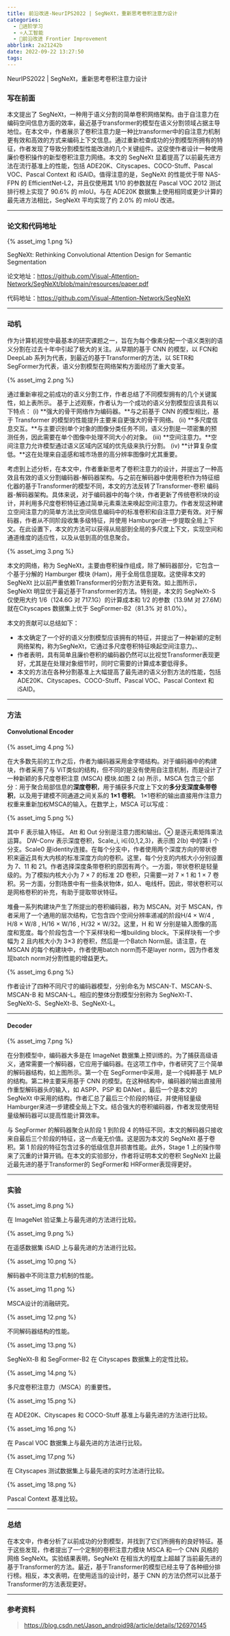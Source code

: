 ```yaml
---
title: 前沿改进-NeurIPS2022 | SegNeXt，重新思考卷积注意力设计
categories:
  - 🌙进阶学习
  - ⭐人工智能
  - 💫前沿改进 Frontier Improvement
abbrlink: 2a21242b
date: 2022-09-22 13:27:50
tags:
---
```


NeurIPS2022 | SegNeXt，重新思考卷积注意力设计

### 写在前面

本文提出了 SegNeXt，一种用于语义分割的简单卷积网络架构。由于自注意力在编码空间信息方面的效率，最近基于transformer的模型在语义分割领域占据主导地位。在本文中，作者展示了卷积注意力是一种比transformer中的自注意力机制更有效和高效的方式来编码上下文信息。通过重新检查成功的分割模型所拥有的特征，作者发现了导致分割模型性能改进的几个关键组件。这促使作者设计一种使用廉价卷积操作的新型卷积注意力网络。本文的 SegNeXt 显着提高了以前最先进方法在流行基准上的性能，包括 ADE20K、Cityscapes、COCO-Stuff、Pascal VOC、Pascal Context 和 iSAID。值得注意的是，SegNeXt 的性能优于带 NAS-FPN 的 EfficientNet-L2，并且仅使用其 1/10 的参数就在 Pascal VOC 2012 测试排行榜上实现了 90.6% 的 mIoU。与在 ADE20K 数据集上使用相同或更少计算的最先进方法相比，SegNeXt 平均实现了约 2.0% 的 mIoU 改进。

<!--more-->

***

### 论文和代码地址

{% asset_img 1.png %}

SegNeXt: Rethinking Convolutional Attention Design for Semantic Segmentation

论文地址：<https://github.com/Visual-Attention-Network/SegNeXt/blob/main/resources/paper.pdf>

代码地址：<https://github.com/Visual-Attention-Network/SegNeXt>

***

### 动机

作为计算机视觉中最基本的研究课题之一，旨在为每个像素分配一个语义类别的语义分割在过去十年中引起了极大的关注。从早期的基于 CNN 的模型，以 FCN和 DeepLab 系列为代表，到最近的基于Transformer的方法，以 SETR和SegFormer为代表，语义分割模型在网络架构方面经历了重大变革。

{% asset_img 2.png %}

通过重新审视之前成功的语义分割工作，作者总结了不同模型拥有的几个关键属性，如上表所示。 基于上述观察，作者认为一个成功的语义分割模型应该具有以下特点： (i) **强大的骨干网络作为编码器。**与之前基于 CNN 的模型相比，基于 Transformer 的模型的性能提升主要来自更强大的骨干网络。 (ii) **多尺度信息交互。**与主要识别单个对象的图像分类任务不同，语义分割是一项密集的预测任务，因此需要在单个图像中处理不同大小的对象。 (iii) **空间注意力。**空间注意力允许模型通过语义区域内区域的优先级来执行分割。 (iv) **计算复杂度低。**这在处理来自遥感和城市场景的高分辨率图像时尤其重要。

考虑到上述分析，在本文中，作者重新思考了卷积注意力的设计，并提出了一种高效且有效的语义分割编码器-解码器架构。与之前在解码器中使用卷积作为特征细化器的基于Transformer的模型不同，本文的方法反转了Transformer-卷积 编码器-解码器架构。具体来说，对于编码器中的每个块，作者更新了传统卷积块的设计，并利用多尺度卷积特征通过简单元素乘法来唤起空间注意力。作者发现这种建立空间注意力的简单方法比空间信息编码中的标准卷积和自注意力更有效。对于解码器，作者从不同阶段收集多级特征，并使用 Hamburger进一步提取全局上下文。在此设置下，本文的方法可以获得从局部到全局的多尺度上下文，实现空间和通道维度的适应性，以及从低到高的信息聚合。

{% asset_img 3.png %}

本文的网络，称为 SegNeXt，主要由卷积操作组成，除了解码器部分，它包含一个基于分解的 Hamburger 模块 (Ham)，用于全局信息提取。这使得本文的 SegNeXt 比以前严重依赖Transformer的分割方法更有效。如上图所示，SegNeXt 明显优于最近基于Transformer的方法。特别是，本文的 SegNeXt-S 仅使用大约 1/6（124.6G 对 717.1G）的计算成本和 1/2 的参数（13.9M 对 27.6M）就在Cityscapes 数据集上优于 SegFormer-B2（81.3% 对 81.0%）。

本文的贡献可以总结如下：
- 本文确定了一个好的语义分割模型应该拥有的特征，并提出了一种新颖的定制网络架构，称为SegNeXt，它通过多尺度卷积特征唤起空间注意力。、
- 作者表明，具有简单且廉价卷积的编码器仍然可以比视觉Transformer表现更好，尤其是在处理对象细节时，同时它需要的计算成本要低得多。
- 本文的方法在各种分割基准上大幅提高了最先进的语义分割方法的性能，包括 ADE20K、Cityscapes、COCO-Stuff、Pascal VOC、Pascal Context 和 iSAID。

***

### 方法

#### Convolutional Encoder

{% asset_img 4.png %}

在大多数先前的工作之后，作者为编码器采用金字塔结构。对于编码器中的构建块，作者采用了与 ViT类似的结构，但不同的是没有使用自注意机制，而是设计了一种新颖的多尺度卷积注意 (MSCA) 模块.如图 2 (a) 所示，MSCA 包含三个部分：用于聚合局部信息的**深度卷积**，用于捕获多尺度上下文的**多分支深度条带卷积**，以及用于建模不同通道之间关系的 **1×1 卷积**。 1×1卷积的输出直接用作注意力权重来重新加权MSCA的输入。在数学上，MSCA 可以写成：

{% asset_img 5.png %}

其中 F 表示输入特征。 Att 和 Out 分别是注意力图和输出。⊗ 是逐元素矩阵乘法运算。 DW-Conv 表示深度卷积，Scale_i, i∈{0,1,2,3}，表示图 2(b) 中的第 i 个分支。Scale0 是identity连接。在每个分支中，作者使用两个深度方向的带状卷积来逼近具有大内核的标准深度方向的卷积。这里，每个分支的内核大小分别设置为 7、11 和 21。作者选择深度条带卷积的原因有两个。一方面，带状卷积是轻量级的。为了模拟内核大小为 7 × 7 的标准 2D 卷积，只需要一对 7 × 1 和 1 × 7 卷积。另一方面，分割场景中有一些条状物体，如人、电线杆。因此，带状卷积可以是网格卷积的补充，有助于提取带状特征。

堆叠一系列构建块产生了所提出的卷积编码器，称为 MSCAN。对于 MSCAN，作者采用了一个通用的层次结构，它包含四个空间分辨率递减的阶段H/4 × W/4 , H/8 × W/8 , H/16 × W/16 , H/32 × W/32。这里，H 和 W 分别是输入图像的高度和宽度。每个阶段包含一个下采样块和一堆building block。下采样块有一个步幅为 2 且内核大小为 3×3 的卷积，然后是一个Batch Norm层。请注意，在 MSCAN 的每个构建块中，作者使用batch norm而不是layer norm，因为作者发现batch norm对分割性能的增益更大。

{% asset_img 6.png %}

作者设计了四种不同尺寸的编码器模型，分别命名为 MSCAN-T、MSCAN-S、MSCAN-B 和 MSCAN-L。相应的整体分割模型分别称为 SegNeXt-T、SegNeXt-S、SegNeXt-B、SegNeXt-L。

***

#### Decoder

{% asset_img 7.png %}

在分割模型中，编码器大多是在 ImageNet 数据集上预训练的。为了捕获高级语义，通常需要一个解码器，它应用于编码器。在这项工作中，作者研究了三个简单的解码器结构，如上图所示。第一个在 SegFormer中采用，是一个纯粹基于 MLP 的结构。第二种主要采用基于 CNN 的模型。在这种结构中，编码器的输出直接用作重型解码器头的输入，如 ASPP、PSP 和 DANet 。最后一个是本文的 SegNeXt 中采用的结构。作者汇总了最后三个阶段的特征，并使用轻量级 Hamburger来进一步建模全局上下文。结合强大的卷积编码器，作者发现使用轻量级解码器可以提高性能计算效率。

与 SegFormer 的解码器聚合从阶段 1 到阶段 4 的特征不同，本文的解码器只接收来自最后三个阶段的特征，这一点毫无价值。这是因为本文的 SegNeXt 基于卷积。第 1 阶段的特征包含过多的低级信息并损害性能。此外，Stage 1 上的操作带来了沉重的计算开销。在本文的实验部分，作者将证明本文的卷积 SegNeXt 比最近最先进的基于Transformer的 SegFormer和 HRFormer表现得更好。

***

### 实验

{% asset_img 8.png %}

在 ImageNet 验证集上与最先进的方法进行比较。

{% asset_img 9.png %}

在遥感数据集 iSAID 上与最先进的方法进行比较。

{% asset_img 10.png %}

解码器中不同注意力机制的性能。

{% asset_img 11.png %}

MSCA设计的消融研究。

{% asset_img 12.png %}

不同解码器结构的性能。

{% asset_img 13.png %}

SegNeXt-B 和 SegFormer-B2 在 Cityscapes 数据集上的定性比较。

{% asset_img 14.png %}

多尺度卷积注意力（MSCA）的重要性。

{% asset_img 15.png %}

在 ADE20K、Cityscapes 和 COCO-Stuff 基准上与最先进的方法进行比较。

{% asset_img 16.png %}

在 Pascal VOC 数据集上与最先进的方法进行比较。

{% asset_img 17.png %}

在 Cityscapes 测试数据集上与最先进的实时方法进行比较。

{% asset_img 18.png %}

Pascal Context 基准比较。

***

### 总结

在本文中，作者分析了以前成功的分割模型，并找到了它们所拥有的良好特征。基于这些发现，作者提出了一个定制的卷积注意力模块 MSCA 和一个 CNN 风格的网络 SegNeXt。实验结果表明，SegNeXt 在相当大的程度上超越了当前最先进的基于Transformer的方法。最近，基于Transformer的模型已经主导了各种细分排行榜。相反，本文表明，在使用适当的设计时，基于 CNN 的方法仍然可以比基于Transformer的方法表现更好。

***

### 参考资料

> <https://blog.csdn.net/Jason_android98/article/details/126970145>
